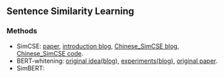 ## **Sentence Similarity Learning**


### Methods
  * SimCSE: [paper](https://arxiv.org/abs/2104.08821), [introduction blog](https://zhuanlan.zhihu.com/p/368353121), [Chinese_SimCSE blog](https://kexue.fm/archives/8348), [Chinese_SimCSE code](https://github.com/bojone/SimCSE).
  * BERT-whitening: [original idea(blog)](https://kexue.fm/archives/8069), [experiments(blog)](https://kexue.fm/archives/8321), [original paper](https://arxiv.org/abs/2103.15316).
  * SimBERT: 
